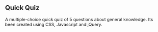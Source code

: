 ## Quick Quiz 


A multiple-choice quick quiz of 5 questions about general knowledge.
Its been created using CSS, Javascript and jQuery.


